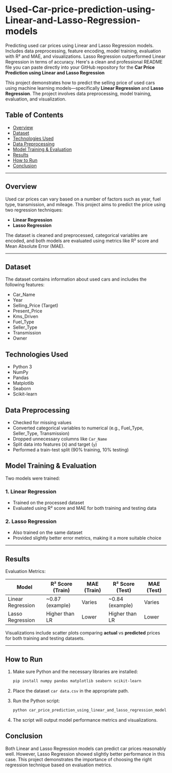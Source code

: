 # Used-Car-price-prediction-using-Linear-and-Lasso-Regression-models


Predicting used car prices using Linear and Lasso Regression models. Includes data preprocessing, feature encoding, model training, evaluation with R² and MAE, and    visualizations. Lasso Regression outperformed Linear Regression in terms of accuracy.
Here's a clean and professional README file you can paste directly into your GitHub repository for the **Car Price Prediction using Linear and Lasso Regression** 

This project demonstrates how to predict the selling price of used cars using machine learning models—specifically **Linear Regression** and **Lasso Regression**. The project involves data preprocessing, model training, evaluation, and visualization.

## Table of Contents

* [Overview](#overview)
* [Dataset](#dataset)
* [Technologies Used](#technologies-used)
* [Data Preprocessing](#data-preprocessing)
* [Model Training & Evaluation](#model-training--evaluation)
* [Results](#results)
* [How to Run](#how-to-run)
* [Conclusion](#conclusion)

---

## Overview

Used car prices can vary based on a number of factors such as year, fuel type, transmission, and mileage. This project aims to predict the price using two regression techniques:

* **Linear Regression**
* **Lasso Regression**

The dataset is cleaned and preprocessed, categorical variables are encoded, and both models are evaluated using metrics like R² score and Mean Absolute Error (MAE).

---

## Dataset

The dataset contains information about used cars and includes the following features:

* Car\_Name
* Year
* Selling\_Price (Target)
* Present\_Price
* Kms\_Driven
* Fuel\_Type
* Seller\_Type
* Transmission
* Owner



## Technologies Used

* Python 3
* NumPy
* Pandas
* Matplotlib
* Seaborn
* Scikit-learn



## Data Preprocessing

* Checked for missing values
* Converted categorical variables to numerical (e.g., Fuel\_Type, Seller\_Type, Transmission)
* Dropped unnecessary columns like `Car_Name`
* Split data into features (`X`) and target (`y`)
* Performed a train-test split (90% training, 10% testing)


## Model Training & Evaluation

Two models were trained:

### 1. Linear Regression

* Trained on the processed dataset
* Evaluated using R² score and MAE for both training and testing data

### 2. Lasso Regression

* Also trained on the same dataset
* Provided slightly better error metrics, making it a more suitable choice

---

## Results

Evaluation Metrics:

| Model             | R² Score (Train) | MAE (Train) | R² Score (Test)  | MAE (Test) |
| ----------------- | ---------------- | ----------- | ---------------- | ---------- |
| Linear Regression | \~0.87 (example) | Varies      | \~0.84 (example) | Varies     |
| Lasso Regression  | Higher than LR   | Lower       | Higher than LR   | Lower      |

Visualizations include scatter plots comparing **actual** vs **predicted** prices for both training and testing datasets.

---

## How to Run

1. Make sure Python and the necessary libraries are installed:

   ```bash
   pip install numpy pandas matplotlib seaborn scikit-learn
   ```

2. Place the dataset `car data.csv` in the appropriate path.

3. Run the Python script:

   ```bash
   python car_price_prediction_using_linear_and_lasso_regression_models.py
   ```

4. The script will output model performance metrics and visualizations.


## Conclusion

Both Linear and Lasso Regression models can predict car prices reasonably well. However, Lasso Regression showed slightly better performance in this case. This project demonstrates the importance of choosing the right regression technique based on evaluation metrics.



